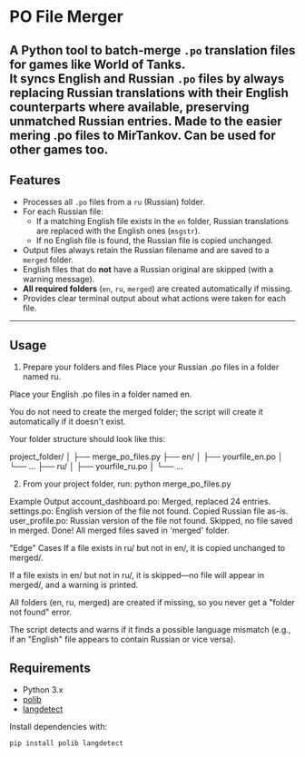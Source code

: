 # PO File Merger

A Python tool to batch-merge `.po` translation files for games like World of Tanks.  
It syncs English and Russian `.po` files by always **replacing Russian translations with their English counterparts** where available, preserving unmatched Russian entries.
Made to the easier mering .po files to MirTankov. Can be used for other games too.
---


## Features

- Processes all `.po` files from a `ru` (Russian) folder.
- For each Russian file:
  - If a matching English file exists in the `en` folder, Russian translations are replaced with the English ones (`msgstr`).
  - If no English file is found, the Russian file is copied unchanged.
- Output files always retain the Russian filename and are saved to a `merged` folder.
- English files that do **not** have a Russian original are skipped (with a warning message).
- **All required folders** (`en`, `ru`, `merged`) are created automatically if missing.
- Provides clear terminal output about what actions were taken for each file.

---
## Usage
1. Prepare your folders and files
Place your Russian .po files in a folder named ru.

Place your English .po files in a folder named en.

You do not need to create the merged folder; the script will create it automatically if it doesn't exist.

Your folder structure should look like this:


project_folder/
│
├── merge_po_files.py
├── en/
│     ├── yourfile_en.po
│     └── ...
├── ru/
│     ├── yourfile_ru.po
│     └── ...


2. From your project folder, run:
python merge_po_files.py

Example Output
account_dashboard.po: Merged, replaced 24 entries.
settings.po: English version of the file not found. Copied Russian file as-is.
user_profile.po: Russian version of the file not found. Skipped, no file saved in merged.
Done! All merged files saved in 'merged' folder.


"Edge" Cases
If a file exists in ru/ but not in en/, it is copied unchanged to merged/.

If a file exists in en/ but not in ru/, it is skipped—no file will appear in merged/, and a warning is printed.

All folders (en, ru, merged) are created if missing, so you never get a "folder not found" error.

The script detects and warns if it finds a possible language mismatch (e.g., if an "English" file appears to contain Russian or vice versa).


## Requirements

- Python 3.x
- [polib](https://pypi.org/project/polib/)
- [langdetect](https://pypi.org/project/langdetect/)

Install dependencies with:

```sh
pip install polib langdetect





